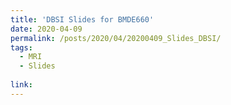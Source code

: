 ```yaml
---
title: 'DBSI Slides for BMDE660'
date: 2020-04-09
permalink: /posts/2020/04/20200409_Slides_DBSI/
tags:
  - MRI
  - Slides
  
link:
---
```

